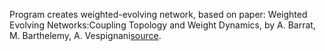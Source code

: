 Program creates weighted-evolving network, based on paper: Weighted Evolving Networks:Coupling Topology and Weight Dynamics, by A. Barrat, M. Barthelemy, A. Vespignani[source](https://arxiv.org/abs/cond-mat/0401057).

